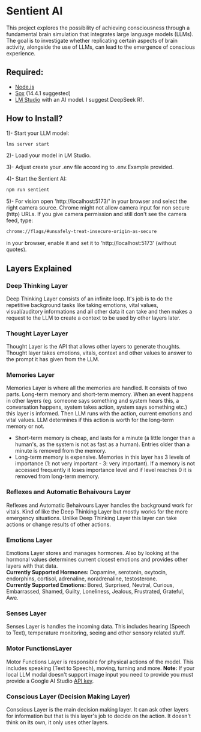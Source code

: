 # Sentient AI
This project explores the possibility of achieving consciousness through a fundamental brain simulation that integrates large language models (LLMs). The goal is to investigate whether replicating certain aspects of brain activity, alongside the use of LLMs, can lead to the emergence of conscious experience.

## Required: 
- [Node.js](https://nodejs.org/en/download)
- [Sox](https://sourceforge.net/projects/sox/files/sox/14.4.1/) (14.4.1 suggested)
- [LM Studio](https://lmstudio.ai/ "LM Studio") with an AI model. I suggest DeepSeek R1.

## How to Install?
1)- Start your LLM model:
```bash
lms server start
```

2)- Load your model in LM Studio.
  
3)- Adjust create your .env file according to .env.Example provided.  
  
4)- Start the Sentient AI:
```bash
npm run sentient
```

5)- For vision open 'http://localhost:5173/' in your browser and select the right camera source.
Chrome might not allow camera input for non secure (http) URLs. If you give camera permission and still don't see the camera feed, type:
```bash
chrome://flags/#unsafely-treat-insecure-origin-as-secure
```
in your browser, enable it and set it to 'http://localhost:5173' (without quotes).

## Layers Explained

### Deep Thinking Layer
Deep Thinking Layer consists of an infinite loop. It's job is to do the repetitive background tasks like taking emotions, vital values, visual/auditory informations and all other data it can take and then makes a request to the LLM to create a context to be used by other layers later.

### Thought Layer Layer
Thought Layer is the API that allows other layers to generate thoughts. Thought layer takes emotions, vitals, context and other values to answer to the prompt it has given from the LLM.

### Memories Layer
Memories Layer is where all the memories are handled. It consists of two parts. Long-term memory and short-term memory. When an event happens in other layers (eg. someone says something and system hears this, a conversation happens, system takes action, system says something etc.) this layer is informed. Then LLM runs with the action, current emotions and vital values. LLM determines if this action is worth for the long-term memory or not.
  
- Short-term memory is cheap, and lasts for a minute (a little longer than a human's, as the system is not as fast as a human). Entries older than a minute is removed from the memory.
- Long-term memory is expensive. Memories in this layer has 3 levels of importance (1: not very important - 3: very important). If a memory is not accessed frequently it loses importance level and if level reaches 0 it is removed from long-term memory.

### Reflexes and Automatic Behaivours Layer
Reflexes and Automatic Behaivours Layer handles the background work for vitals. Kind of like the Deep Thinking Layer but mostly works for the more emergency situations. Unlike Deep Thinking Layer this layer can take actions or change results of other actions.

### Emotions Layer
Emotions Layer stores and manages hormones. Also by looking at the hormonal values determines current closest emotions and provides other layers with that data.  
**Currently Supported Hormones:** Dopamine, serotonin, oxytocin, endorphins, cortisol, adrenaline, noradrenaline, testosterone.  
**Currently Supported Emotions:** Bored, Surprised, Neutral, Curious, Embarrassed, Shamed, Guilty, Loneliness, Jealous, Frustrated, Grateful, Awe.  

### Senses Layer
Senses Layer is handles the incoming data. This includes hearing (Speech to Text), temperature monitoring, seeing and other sensory related stuff.

### Motor FunctionsLayer
Motor Functions Layer is responsible for physical actions of the model. This includes speaking (Text to Speech), moving, turning and more.
**Note:** If your local LLM modal doesn't support image input you need to provide you must provide a Google AI Studio [API key](https://aistudio.google.com/apikey).

### Conscious Layer (Decision Making Layer)
Conscious Layer is the main decision making layer. It can ask other layers for information but that is this layer's job to decide on the action. It doesn't think on its own, it only uses other layers.
